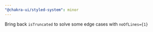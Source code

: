 ```yaml
---
"@chakra-ui/styled-system": minor
---
```


Bring back `isTruncated` to solve some edge cases with `noOfLines={1}`
